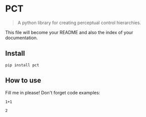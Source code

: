 # PCT
> A python library for creating perceptual control hierarchies.


This file will become your README and also the index of your documentation.

## Install

`pip install pct`

## How to use

Fill me in please! Don't forget code examples:

```
1+1
```




    2


